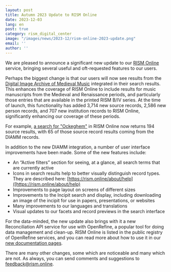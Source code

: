 ```yaml
---
layout: post
title: Autumn 2023 Update to RISM Online
date: 2023-12-03
lang: en
post: true
category: rism_digital_center
image: "/images/news/2023-12/rism-online-2023-update.png"
email: ''
author: ''
---
```


We are pleased to announce a significant new update to our [RISM Online](https://rism.online) service, bringing several useful and oft-requested features to our users. 

Perhaps the biggest change is that our users will now see results from the [Digital Image Archive of Medieval Music](https://www.diamm.ac.uk) integrated in their search results. This enhances the coverage of RISM Online to include results for music manuscripts from the Medieval and Renaissance periods, and particularly those entries that are available in the printed RISM B/IV series. At the time of launch, this functionality has added 3,714 new source records, 2,586 new person records, and 707 new institution records to RISM Online, significantly enhancing our coverage of these periods.

For example, [a search for "Ockeghem"](https://rism.online/search?q=Ockeghem&mode=sources&page=1&rows=20) in RISM Online now returns 194 source results, with 65 of those source record results coming from the DIAMM records. 

In addition to the new DIAMM integration, a number of user interface improvements have been made. Some of the new features include:

 - An “Active filters” section for seeing, at a glance, all search terms that are currently active
 - Icons in search results help to better visually distinguish record types. They are described here: [https://rism.online/about/help]([https://rism.online/about/help)
 - Improvements to page layout on screens of different sizes
 - Improvements to the Incipit search and display, including downloading an image of the incipit for use in papers, presentations, or websites
 - Many improvements to our languages and translations
 - Visual updates to our facets and record previews in the search interface

For the data-minded, the new update also brings with it a new Reconciliation API service for use with OpenRefine, a popular tool for doing data management and clean-up. RISM Online is listed in the public registry of OpenRefine services, and you can read more about how to use it in our [new documentation pages](https://rism.online/docs/).

There are many other changes, some which are noticeable and many which are not. As always, you can send comments and suggestions to [feedback@rism.online](mailto:feedback@rism.online).
